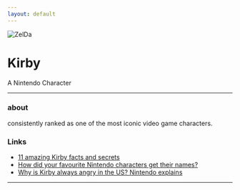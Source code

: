 ```yaml
---
layout: default
---
```


![ZelDa](https://encrypted-tbn0.gstatic.com/images?q=tbn%3AANd9GcTdFVupN1lTMVWiX2UFLJT944y9M2PtprwsnD9oJjo6UZdlL2rN)

# Kirby

A Nintendo Character

- - -

### about

 consistently ranked as one of the most iconic video game characters. 

### Links

 * [11 amazing Kirby facts and secrets](http://www.officialnintendomagazine.co.uk/41729/11-amazing-kirby-facts-and-secrets/)
 * [How did your favourite Nintendo characters get their names?](http://www.officialnintendomagazine.co.uk/42153/how-did-mario-get-his-name-and-the-origins-of-your-favourite-nintendo-stars/?page=6)
 * [Why is Kirby always angry in the US? Nintendo explains](http://www.gamespot.com/articles/why-is-kirby-always-angry-in-the-us-nintendo-explains/1100-6419263/)

- - -
